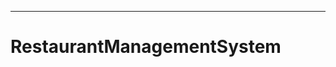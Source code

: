 ----------------------------------------------------------------------------------------
# RestaurantManagementSystem
